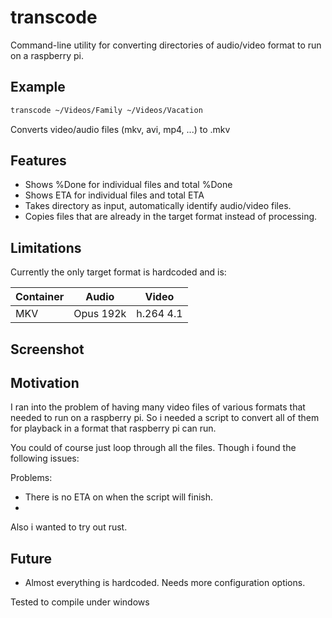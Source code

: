 # transcode
Command-line utility for converting directories of audio/video format to run on a raspberry pi.

## Example
```bash
transcode ~/Videos/Family ~/Videos/Vacation
```
Converts video/audio files (mkv, avi, mp4, ...) to .mkv

## Features
* Shows %Done for individual files and total %Done
* Shows ETA for individual files and total ETA
* Takes directory as input, automatically identify audio/video files.
* Copies files that are already in the target format instead of processing.

## Limitations
Currently the only target format is hardcoded and is:

| Container | Audio     | Video     |
|-----------|-----------|-----------|
|MKV        | Opus 192k | h.264 4.1 |

## Screenshot


## Motivation
I ran into the problem of having many video files of various formats that needed to run on a raspberry pi.
So i needed a script to convert all of them for playback in a format that raspberry pi can run.

You could of course just loop through all the files. Though i found the following issues:

Problems:
* There is no ETA on when the script will finish.
* 

Also i wanted to try out rust.

## Future
* Almost everything is hardcoded. Needs more configuration options.






Tested to compile under windows
